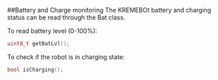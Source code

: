 ##Battery and Charge monitoring
The KREMEBOt battery and charging status can be read through the Bat class.

To read battery level (0-100%):
```c++
uint8_t getBatLvl();
```

To check if the robot is in charging state:
```c++
bool isCharging();
```
